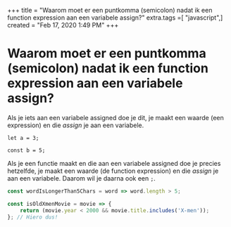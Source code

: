 +++
title = "Waarom moet er een puntkomma (semicolon) nadat ik een function expression aan een variabele assign?"
extra.tags =[ "javascript",]
created = "Feb 17, 2020 1:49 PM"
+++
# Waarom moet er een puntkomma (semicolon) nadat ik een function expression aan een variabele assign?


Als je iets aan een variabele assigned doe je dit, je maakt een waarde (een expression) en die *assign* je aan een variabele.

`let a = 3;`

`const b = 5;`

Als je een functie maakt en die aan een variabele assigned doe je precies hetzelfde, je maakt een waarde (de function expression) en die *assign* je aan een variabele. Daarom wil je daarna ook een `;`.

```js
const wordIsLongerThan5Chars = word => word.length > 5;

const isOldXmenMovie = movie => {
    return (movie.year < 2000 && movie.title.includes('X-men'));
}; // Hiero dus!
```